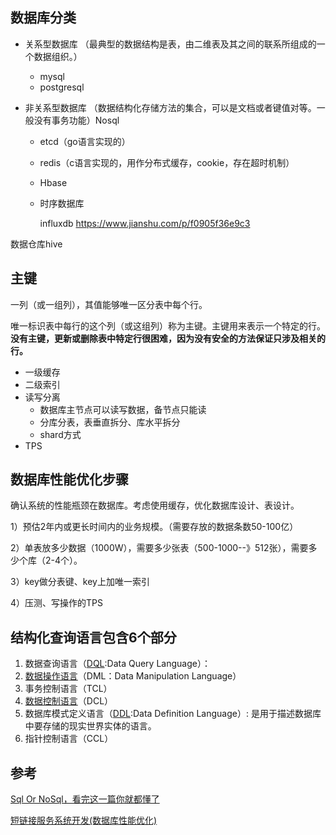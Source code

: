 ## 数据库分类

- 关系型数据库 （最典型的数据结构是表，由二维表及其之间的联系所组成的一个数据组织。）

  - mysql
  - postgresql

- 非关系型数据库 （数据结构化存储方法的集合，可以是文档或者键值对等。一般没有事务功能）Nosql

  - etcd（go语言实现的）

  - redis（c语言实现的，用作分布式缓存，cookie，存在超时机制）

  - Hbase 

  - 时序数据库

    influxdb  https://www.jianshu.com/p/f0905f36e9c3

数据仓库hive



## 主键

一列（或一组列），其值能够唯一区分表中每个行。

唯一标识表中每行的这个列（或这组列）称为主键。主键用来表示一个特定的行。**没有主键，更新或删除表中特定行很困难，因为没有安全的方法保证只涉及相关的行。**



* 一级缓存
* 二级索引
* 读写分离
    * 数据库主节点可以读写数据，备节点只能读
    * 分库分表，表垂直拆分、库水平拆分
    * shard方式
* TPS

## 数据库性能优化步骤

确认系统的性能瓶颈在数据库。考虑使用缓存，优化数据库设计、表设计。

1）预估2年内或更长时间内的业务规模。（需要存放的数据条数50-100亿）

2）单表放多少数据（1000W），需要多少张表（500-1000--》512张），需要多少个库（2-4个）。

3）key做分表键、key上加唯一索引

4）压测、写操作的TPS



## 结构化查询语言包含6个部分

1. 数据查询语言（[DQL](https://baike.baidu.com/item/DQL):Data Query Language）：
2. [数据操作语言](https://baike.baidu.com/item/数据操作语言)（DML：Data Manipulation Language）
3. 事务控制语言（TCL）
4. [数据控制语言](https://baike.baidu.com/item/数据控制语言)（DCL）
5. 数据库模式定义语言（[DDL](https://baike.baidu.com/item/DDL/21997):Data Definition Language）: 是用于描述数据库中要存储的现实世界实体的语言。
6. 指针控制语言（CCL）



## 参考

[Sql Or NoSql，看完这一篇你就都懂了](https://mp.weixin.qq.com/s/N7C1_TdAOMqL0YnYivkHBg)

[短链接服务系统开发(数据库性能优化)](https://javadoop.com/post/url-shortener)